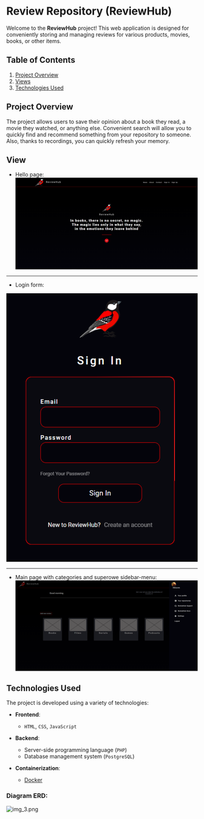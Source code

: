 # Review Repository (ReviewHub)

Welcome to the **ReviewHub** project! This web application is designed for conveniently storing and managing reviews for various products, movies, books, or other items.

## Table of Contents

1. [Project Overview](#project-overview)
2. [Views](#view)
3. [Technologies Used](#technologies-used)
<!-- 4. [Installation and Running](#installation-and-running) -->
<!-- 5. [How to Use](#how-to-use) -->
<!-- 6. [Contributing](#contributing) -->

## Project Overview

The project allows users to save their opinion about a book they read, a movie they watched, or anything else. Convenient search will allow you to quickly find and recommend something from your repository to someone. Also, thanks to recordings, you can quickly refresh your memory.

## View

- Hello page:
![img.png](img.png)

------------
- Login form:

![img_1.png](img_1.png)


-----------


- Main page with categories and superowe sidebar-menu:
![img_2.png](img_2.png)

## Technologies Used

The project is developed using a variety of technologies:

- **Frontend**:
  - ``HTML``, `CSS`, `JavaScript`


- **Backend**:
  - Server-side programming language (`PHP`)
  - Database management system (`PostgreSQL`)

- **Containerization**:
  - [Docker](https://www.docker.com/)

<!-- ## Installation and Running

To set up the project locally, follow these steps:

1. Clone the repository to your local computer:

   ```shell
   git clone https://github.com/yourusername/your-project.git -->


### Diagram ERD:

![img_3.png](img_3.png)

